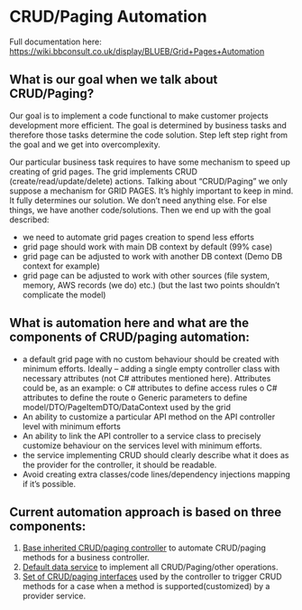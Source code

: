 # CRUD/Paging Automation

Full documentation here: https://wiki.bbconsult.co.uk/display/BLUEB/Grid+Pages+Automation

## What is our goal when we talk about CRUD/Paging?

Our goal is to implement a code functional to make customer projects development more efficient.
The goal is determined by business tasks and therefore those tasks determine the code solution.
Step left step right from the goal and we get into overcomplexity. 

Our particular business task requires to have some mechanism to speed up creating of grid pages.
The grid implements CRUD (create/read/update/delete) actions. Talking about “CRUD/Paging” we only suppose
a mechanism for GRID PAGES. It’s highly important to keep in mind. It fully determines our solution.
We don’t need anything else. For else things, we have another code/solutions.
Then we end up with the goal described:
-	we need to automate grid pages creation to spend less efforts
-	grid page should work with main DB context by default (99% case)
-	grid page can be adjusted to work with another DB context (Demo DB context for example)
-	grid page can be adjusted to work with other sources (file system, memory, AWS records (we do) etc.)
(but the last two points shouldn’t complicate the model)

## What is automation here and what are the components of CRUD/paging automation:
-	a default grid page with no custom behaviour should be created with minimum efforts.
    Ideally – adding a single empty controller class with necessary attributes (not C# attributes mentioned here). 
    Attributes could be, as an example: 
    o	C# attributes to define access rules
    o	C# attributes to define the route
    o	Generic parameters to define model/DTO/PageItemDTO/DataContext used by the grid
-	An ability to customize a particular API method on the API controller level with minimum efforts  
-	An ability to link the API controller to a service class to precisely customize behaviour on the services
    level with minimum efforts.
-	the service implementing CRUD should clearly describe what it does as the provider for the controller,
    it should be readable.
-	Avoid creating extra classes/code lines/dependency injections mapping if it’s possible.

## Current automation approach is based on three components:
1)	[Base inherited CRUD/paging controller](https://gitlab.bbconsult.co.uk/blueberry/bbwt3/-/blob/develop/modules/BBWM.Core/Web/DataControllerBase.cs) to automate CRUD/paging methods for
    a business controller.
2)	[Default data service](https://gitlab.bbconsult.co.uk/blueberry/bbwt3/-/blob/develop/modules/BBWM.Core/Services/DataService.cs) to implement all CRUD/Paging/other operations.
3)	[Set of CRUD/paging interfaces](https://gitlab.bbconsult.co.uk/blueberry/bbwt3/-/blob/develop/modules/BBWM.Core/Services/CrudInterfaces.cs) used by the controller to trigger CRUD methods for a case when
    a method is supported(customized) by a provider service.

